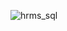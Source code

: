 ![hrms_sql](https://user-images.githubusercontent.com/76704724/120898872-8dd45000-c635-11eb-8a6d-5cc01308d7ec.png)

